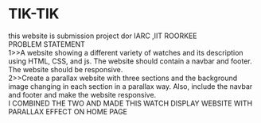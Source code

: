 # TIK-TIK<BR>
this website is submission project dor IARC ,IIT ROORKEE<br>PROBLEM STATEMENT<br>1>>A website showing a different variety of watches and its
                    description using HTML, CSS, and js. The website should
                    contain a navbar and footer. The website should be
                    responsive.<br>2>>Create a parallax website with three sections and the
                    background image changing in each section in a parallax
                    way. Also, include the navbar and footer and make the
                    website responsive.<br> I COMBINED THE TWO AND MADE THIS WATCH DISPLAY WEBSITE WITH PARALLAX EFFECT ON HOME PAGE
